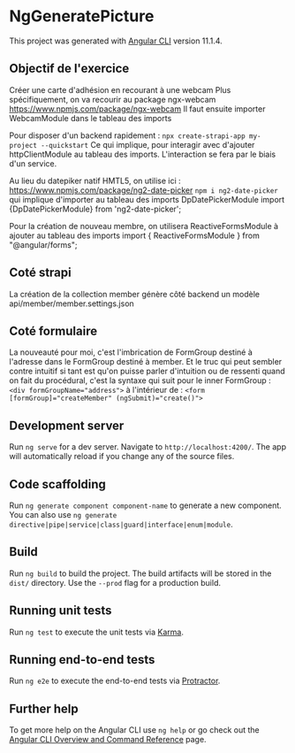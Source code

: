 # NgGeneratePicture

This project was generated with [Angular CLI](https://github.com/angular/angular-cli) version 11.1.4.

## Objectif de l'exercice

Créer une carte d'adhésion en recourant à une webcam
Plus spécifiquement, on va recourir au package ngx-webcam
https://www.npmjs.com/package/ngx-webcam
Il faut ensuite importer WebcamModule dans le tableau des imports

Pour disposer d'un backend rapidement : 
`npx create-strapi-app my-project --quickstart`
Ce qui implique, pour interagir avec d'ajouter httpClientModule au tableau des imports. L'interaction se fera par le biais d'un service. 

Au lieu du datepiker natif HMTL5, on utilise ici : 
https://www.npmjs.com/package/ng2-date-picker
`npm i ng2-date-picker`
qui implique d'importer au tableau des imports DpDatePickerModule
import {DpDatePickerModule} from 'ng2-date-picker';

Pour la création de nouveau membre, on utilisera ReactiveFormsModule à ajouter au tableau des imports
import { ReactiveFormsModule } from "@angular/forms";

## Coté strapi
La création de la collection member génère côté backend un modèle
api/member/member.settings.json

## Coté formulaire
La nouveauté pour moi, c'est l'imbrication de FormGroup destiné à l'adresse dans le FormGroup destiné à member.
Et le truc qui peut sembler contre intuitif si tant est qu'on puisse parler d'intuition ou de ressenti quand on fait du procédural, c'est la syntaxe qui suit pour le inner FormGroup :
` <div formGroupName="address">`
à l'intérieur de :
`<form [formGroup]="createMember" (ngSubmit)="create()">`

## Development server

Run `ng serve` for a dev server. Navigate to `http://localhost:4200/`. The app will automatically reload if you change any of the source files.

## Code scaffolding

Run `ng generate component component-name` to generate a new component. You can also use `ng generate directive|pipe|service|class|guard|interface|enum|module`.

## Build

Run `ng build` to build the project. The build artifacts will be stored in the `dist/` directory. Use the `--prod` flag for a production build.

## Running unit tests

Run `ng test` to execute the unit tests via [Karma](https://karma-runner.github.io).

## Running end-to-end tests

Run `ng e2e` to execute the end-to-end tests via [Protractor](http://www.protractortest.org/).

## Further help

To get more help on the Angular CLI use `ng help` or go check out the [Angular CLI Overview and Command Reference](https://angular.io/cli) page.
